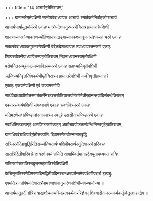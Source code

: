 +++
title = "३६ आचार्यमृतेत्रिरात्रम्"

+++
ग्रामान्तरेमृतेपक्षिणी उपनीयवेदाध्यापक आचार्यः स्मार्तकर्मनिर्वाहकोप्याचार्यः

आचार्यभार्यासुतयोर्मरणे एकाहः मन्त्रोपदेशकगुरुमरणेत्रिरात्र ग्रामान्तरेपक्षिणी

शास्त्राध्यापकोव्याकरणज्योतिःशास्त्राद्यङ्गाध्यापकश्चानूचानसंज्ञकस्तन्मरणे एकाहः

सकलवेदाध्यापकगुरुमरणेपक्षिणी वेदैकदेशाध्यापक उपाध्यायस्तन्मरणे एकाहः

शिष्यस्योपनीयाध्यापितस्यमृतौत्रिरात्रम् निवृत्ताध्ययनस्यमृतौपक्षिणी

परोपनितस्यबहुकालमध्यापितस्यमरणे एकाहः सहाध्यायिमृतौपक्षिणी

ऋत्विज्यनिवृत्तर्त्विक्कर्मणीमृतेत्रिरात्रम् ग्रामान्तरेपक्षिणी कर्मनिवृत्तौग्रामान्तरे

एकाहः एकग्रामेपक्षिणी एवं याज्यमरणोपि

सार्थवेदाध्यायीश्रौतस्मार्तकर्मनिश्ठश्चश्रोत्रियस्तयोर्मरणेमैत्रीगृहानन्तर्यादिसंबन्धेत्रिरात्रम्

एकतरसंबन्धेपक्षिणी संबन्धाभावे एकाहः सवर्णमित्रमरणे एकाहः

यतिमरणेसर्वसपिण्डानांस्नानमात्रम स्वगृहे उदासीनासपिण्डमरणे एकाहः

स्वाधितिष्ठतस्वगृहे असपिण्डमरणेत्र्यहम् आशौचप्रयोजकसंबन्धिनिस्वगृहेमृतेत्रिरात्रम्

ग्रामाधिपदेशाधिपादेर्मृतौसज्योतिः दिवामरणेरात्रौस्नानाच्छुद्धिः

रात्रिमरणेदिवाशुद्धिरितिसज्योतिःपदार्थः पक्षिणीपदार्थस्तुदिवामरणेसदिवसः

सारात्रिर्द्वितीयादिवसेनक्षत्रदर्शनपर्यन्तमिति आगामिवर्तमानाहर्द्वययुतामध्यगता रात्रिः

रात्रिमरणेसारात्रिस्तदुत्तरमहोरात्रिश्चेतिपक्षिणी

केचित्तुरात्रिमरणेपिमरणादिनाद्वितीयदिनस्थनक्षत्रपर्यन्तमेवपक्षिणीपदार्थ इत्याहुः

एवमतिक्रान्तेविषयदिवारात्रौवामरणज्ञानानुसारेणपक्षिणीव्यवस्थायोज्या ॥

आचार्यमातुलदीनांत्रिरात्राद्याशौचमन्यस्मिन्नत्यकर्मकररिज्ञेयम् शिश्यादीनामन्त्यकर्मकर्तृत्वेतुदशाहाद्येव ॥

